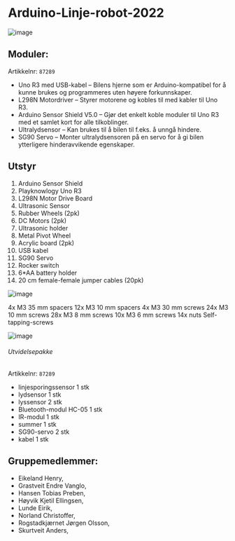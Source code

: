 # Arduino-Linje-robot-2022

![image](https://user-images.githubusercontent.com/101246909/166637149-6b017c9a-1fe6-4fb6-a266-50a605a3af2d.png)


## Moduler:
Artikkelnr: ```87289```
* Uno R3 med USB-kabel – Bilens hjerne som er Arduino-kompatibel for å kunne brukes og programmeres uten høyere forkunnskaper.
* L298N Motordriver – Styrer motorene og kobles til med kabler til Uno R3.
* Arduino Sensor Shield V5.0 – Gjør det enkelt koble moduler til Uno R3 med et samlet kort for alle tilkoblinger.
* Ultralydsensor – Kan brukes til å bilen til f.eks. å unngå hindere.
* SG90 Servo – Monter ultralydsensoren på en servo for å gi bilen ytterligere hinderavvikende egenskaper.


## Utstyr 

1. Arduino Sensor Shield
2. Playknowlogy Uno R3
3. L298N Motor Drive Board
4. Ultrasonic Sensor
5. Rubber Wheels (2pk)
6. DC Motors (2pk)
7. Ultrasonic holder
8. Metal Pivot Wheel
9. Acrylic board (2pk)
10. USB kabel
11. SG90 Servo
12. Rocker switch
13. 6*AA battery holder
14. 20 cm female-female jumper cables (20pk)

![image](https://user-images.githubusercontent.com/101700939/166636147-e6b7008a-0da3-4474-8530-5c4d69a7365d.png)


4x M3 35 mm spacers
12x M3 10 mm spacers
4x M3 30 mm screws
24x M3 10 mm screws
28x M3 8 mm screws
10x M3 6 mm screws
14x nuts
Self-tapping-screws


![image](https://user-images.githubusercontent.com/101700939/166638799-95cd6e95-5e0e-442a-b726-c7b94336d4bd.png)





###### Utvidelsepakke 
Artikkelnr: ```87289```

* linjesporingssensor 			1 stk
* lydsensor					1 stk
* lyssensor					2 stk
* Bluetooth-modul HC-05			1 stk
* IR-modul					1 stk
* summer					1 stk
* SG90-servo				2 stk
* kabel					1 stk



## Gruppemedlemmer:

- Eikeland Henry,
- Grastveit Endre Vanglo,
- Hansen Tobias Preben, 
- Høyvik Kjetil Ellingsen,
- Lunde Eirik,
- Norland Christoffer,
- Rogstadkjærnet Jørgen Olsson,
- Skurtveit Anders,

